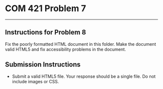 # COM 421 Problem 7 #

----------

## Instructions for Problem 8 ##

Fix the poorly formatted HTML document in this folder. Make the document valid HTML5 and fix accessibility problems in the document.

## Submission Instructions ##

* Submit a valid HTML5 file. Your response should be a single file. Do not include images or CSS.



